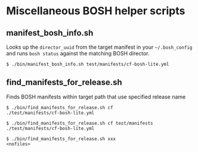 Miscellaneous BOSH helper scripts
=================================

manifest_bosh_info.sh
---------------------

Looks up the `director_uuid` from the target manifest in your `~/.bosh_config` and runs `bosh status` against the matching BOSH director.

```
$ ./bin/manifest_bosh_info.sh test/manifests/cf-bosh-lite.yml
```

find_manifests_for_release.sh
-----------------------------

Finds BOSH manifests within target path that use specified release name

```
$ ./bin/find_manifests_for_release.sh cf
./test/manifests/cf-bosh-lite.yml

$ ./bin/find_manifests_for_release.sh cf test/manifests
./test/manifests/cf-bosh-lite.yml

$ ./bin/find_manifests_for_release.sh xxx
<nofiles>
```
